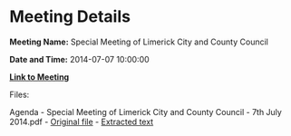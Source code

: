 # Meeting Details

**Meeting Name:** Special Meeting of Limerick City and County Council

**Date and Time:** 2014-07-07 10:00:00

**[Link to Meeting](https://www.limerick.ie/council/whats-on/special-meeting-limerick-city-and-county-council-5)**

Files: 

Agenda - Special Meeting of Limerick City and County Council - 7th July 2014.pdf - [Original file](https://www.limerick.ie/sites/default/files/media/documents/2017-08/special_meeting_of_limerick_city_and_county_council_-_agenda_07_july_2014.pdf) - [Extracted text](./Agenda%20-%20Special%20Meeting%20of%20Limerick%20City%20and%20County%20Council%20-%207th%20July%202014.md)

